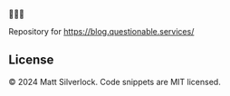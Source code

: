 🚀🚀🚀

Repository for https://blog.questionable.services/

## License

© 2024 Matt Silverlock. Code snippets are MIT licensed.
